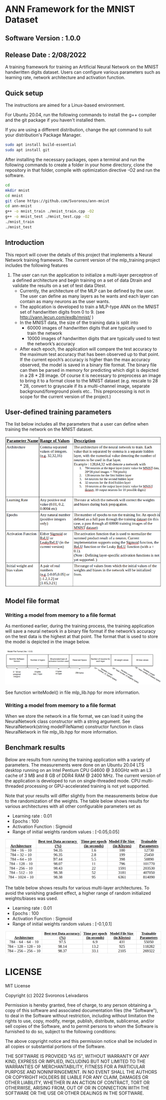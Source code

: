 # ANN Framework for the MNIST Dataset

## Software Version : 1.0.0

## Release Date : 2/08/2022

A training framework for training an Artificial Neural Network on the MNIST handwritten digits dataset. Users can configure various parameters such as learning rate, network architecture and activation function.

## Quick setup

The instructions are aimed for a Linux-based environment.

For Ubuntu 20.04, run the following commands to install the g++ compiler and the git package if you haven't installed them.

If you are using a different distribution, change the apt command to suit your distribution's Package Manager.

``` bash
sudo apt install build-essential
sudo apt install git
```
After installing the necessary packages, open a terminal and run the following commands to create a folder in your home directory, clone the repository in that folder, compile with optimization directive -O2 and run the software. 

``` bash
cd
mkdir mnist
cd mnist
git clone https://github.com/Svoronos/ann-mnist
cd ann-mnist
g++ -o mnist_train ./mnist_train.cpp -O2
g++ -o mnist_test ./mnist_test.cpp -O2
./mnist_train
./mnist_test
```


## Introduction

This report will cover the details of this project that implements a Neural Network training framework. The current version of the mlp_training project includes the following features

1. The user can run the application to initialize a multi-layer perceptron of a defined architecture and begin training on a set of data Dtrain and validate the results on a set of test data Dtest.
    - Currently, the architecture of the MLP can be defined by the user. The user can define as many layers as he wants and each layer can contain as many neurons as the user wants.
    - The application is developed to train a MLP-type ANN on the MNIST set of handwritten digits from 0 to 9. 
(see http://yann.lecun.com/exdb/mnist/ )
    - In the MNIST data, the size of the training data is split into
        - 60000 images of handwritten digits that are typically used to train the network
        - 10000 images of handwritten digits that are typically used to test the network’s accuracy
    - After each epoch, the application will compare the test accuracy to the maximum test accuracy that has been observed up to that point. If the current epoch’s accuracy is higher than the max accuracy observed, the model is saved in a binary file format. The binary file can then be parsed in memory for predicting which digit is depicted in a 28 * 28 image. Of course it is necessary to preprocess an image to bring it to a format close to the MNIST dataset (e.g. rescale to 28 * 28, convert to grayscale if its a multi-channel image, separate background/foreground pixels etc.. This preprocessing is not in scope for the current version of the project.)

## User-defined training parameters

The list below includes all the parameters that a user can define when training the network on the MNIST dataset.




![](images/parameters.png)

## Model file format

### Writing a model from memory to a file format

As mentioned earlier, during the training process, the training application will save a neural network in a binary file format if the network’s accuracy on the test data is the highest at that point. The format that is used to store the model is depicted in the image below.

![](images/neural_network_file_format.png)

See function writeModel() in file mlp_lib.hpp for more information.

### Writing a model from memory to a file format

When we store the network in a file format, we can load it using the NeuralNetwork class constructor with a string argument. See     
NeuralNetwork(string modelFileName) 
constructor function in class NeuralNetwork in file mlp_lib.hpp for more information.

## Benchmark results
Below are results from running the training application with a variety of parameters. The measurements were done on an Ubuntu 20.04 LTS desktop running on an Intel Pentium CPU G4600 @ 3.60GHz with an L3 cache of 3 MB and 8 GB of DDR4 RAM @ 2400 MHz.
The current version of the application is developed to run on single-threaded mode. CPU multi-threaded processing or GPU-accelerated training is not yet supported.

Note that your results will differ slightly from the measurements below due to the randomization of the weights.
The table below shows results for various architectures with all other configurable parameters set as

- Learning rate : 0.01
- Epochs : 100
- Activation Function : Sigmoid
- Range of initial weights random values : [-0.05,0.05]

![](images/benchmarks1.png)


The table below shows results for various multi-layer architectures. To avoid the vanishing gradient effect, a higher range of random initialized weights/biases was used.

- Learning rate : 0.01
- Epochs : 100
- Activation Function : Sigmoid
- Range of initial weights random values : [-0.1,0.1]

![](images/benchmarks2.png)




# LICENSE

MIT License

Copyright (c) 2022 Svoronos Leivadaros

Permission is hereby granted, free of charge, to any person obtaining a copy
of this software and associated documentation files (the "Software"), to deal
in the Software without restriction, including without limitation the rights
to use, copy, modify, merge, publish, distribute, sublicense, and/or sell
copies of the Software, and to permit persons to whom the Software is
furnished to do so, subject to the following conditions:

The above copyright notice and this permission notice shall be included in all
copies or substantial portions of the Software.

THE SOFTWARE IS PROVIDED "AS IS", WITHOUT WARRANTY OF ANY KIND, EXPRESS OR
IMPLIED, INCLUDING BUT NOT LIMITED TO THE WARRANTIES OF MERCHANTABILITY,
FITNESS FOR A PARTICULAR PURPOSE AND NONINFRINGEMENT. IN NO EVENT SHALL THE
AUTHORS OR COPYRIGHT HOLDERS BE LIABLE FOR ANY CLAIM, DAMAGES OR OTHER
LIABILITY, WHETHER IN AN ACTION OF CONTRACT, TORT OR OTHERWISE, ARISING FROM,
OUT OF OR IN CONNECTION WITH THE SOFTWARE OR THE USE OR OTHER DEALINGS IN THE
SOFTWARE.
